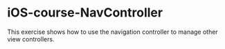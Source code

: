 # iOS-course-NavController
This exercise shows how to use the navigation controller to manage other view controllers.
